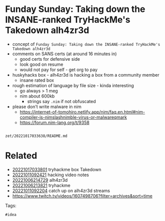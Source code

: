 # Funday Sunday: Taking down the INSANE-ranked TryHackMe's Takedown alh4zr3d

- concept of `Funday Sunday: Taking down the INSANE-ranked TryHackMe's Takedown alh4zr3d`
- comments on SANS certs (at around 16 minutes in)
  - good certs for defensive side
  - look good on resume
  - would not pay for self - get org to pay
- huskyhacks box - alh4zr3d is hacking a box from a community member
  - insane rated box
- rough estimation of language by file size - kinda interesting
  - go always > 1 meg
  - nim about 600kb
    - strings say `.nim` if not obfuscated
- please don't write malware in nim
  - https://internet-of-tomohiro.netlify.app/nim/faq.en.html#nim-compiler-is-nimslashnimble-virus-or-malwareqmark
  - https://forum.nim-lang.org/t/9358

```
```

` zet/20221017033638/README.md `

# Related

- [20221017033801](/zet/20221017033801/README.md) tryhackme box Takedown
- [20221011092421](/zet/20221011092421/README.md) hacking video notes
- [20221006214729](/zet/20221006214729/README.md) alh4zr3d
- [20221006213821](/zet/20221006213821/README.md) tryhackme
- [20221011092204](/zet/20221011092204/README.md) catch up on alh4zr3d streams
- https://www.twitch.tv/videos/1607498706?filter=archives&sort=time

Tags:

    #idea
